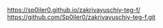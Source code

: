 https://sp0iler0.github.io/zakrivayuschiy-teg-f/
https://github.com/Sp0iler0/zakrivayuschiy-teg-f.git